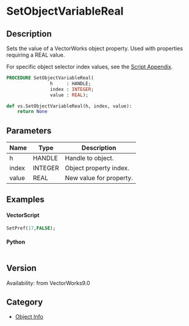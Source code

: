 # SetObjectVariableReal

## Description
Sets the value of a VectorWorks object property. Used with properties requiring a REAL value.

For specific object selector index values, see the [Script Appendix](../Appendix/pages/Appendix%20G%20-%20Object%20Selectors.md).

```pascal
PROCEDURE SetObjectVariableReal(
				h     : HANDLE;
				index : INTEGER;
				value : REAL);
```

```python
def vs.SetObjectVariableReal(h, index, value):
    return None
```

## Parameters
|Name|Type|Description|
|---|---|---|
|h|HANDLE|Handle to object.|
|index|INTEGER|Object property index.|
|value|REAL|New value for property.|

## Examples
#### VectorScript ####
```pascal
SetPref(17,FALSE);
```
#### Python ####
```python

```

## Version
Availability: from VectorWorks9.0

## Category
* [Object Info](../Categories/Object%20Info.md)
